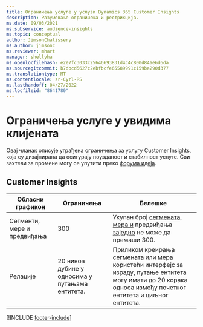 ```yaml
---
title: Ограничења услуге у услузи Dynamics 365 Customer Insights
description: Разумевање ограничења и рестрикција.
ms.date: 09/03/2021
ms.subservice: audience-insights
ms.topic: conceptual
author: JimsonChalissery
ms.author: jimsonc
ms.reviewer: mhart
manager: shellyha
ms.openlocfilehash: e2e7fc3033c25646693831d4c4c800d84ae6d6da
ms.sourcegitcommit: b7dbcd5627c2ebfbcfe65589991c159ba290d377
ms.translationtype: MT
ms.contentlocale: sr-Cyrl-RS
ms.lasthandoff: 04/27/2022
ms.locfileid: "8641780"
---
```

# <a name="service-limits-in-customer-insights"></a>Ограничења услуге у увидима клијената

Овај чланак описује уграђена ограничења за услугу Customer Insights, која су дизајнирана да осигурају поузданост и стабилност услуге. Сви захтеви за промене могу се упутити преко [форума идеја](https://go.microsoft.com/fwlink/?linkid=2074172). 

## <a name="customer-insights"></a>Customer Insights

| Обласни графикон  | Ограничења  | Белешке |
|-------------|---------------------------------------------------------------------|---------------------------------------------------------------------|
| Сегменти, мере и предвиђања | 300  | Укупан број [сегмената](segments.md), [мера и](measures.md) предвиђања [заједно](predictions.md) не може да премаши 300.  |
| Релације | 20 нивоа дубине у односима у путањама ентитета. | Приликом креирања [сегмената](segments.md) или [мера](measures.md) користећи интерфејс за израду, путање ентитета могу имати до 20 корака односа између почетног ентитета и циљног ентитета.  |


[!INCLUDE [footer-include](includes/footer-banner.md)]
